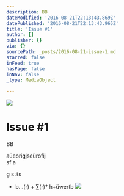 ```yaml
---
description: BB
dateModified: '2016-08-21T22:13:43.869Z'
datePublished: '2016-08-21T22:13:43.965Z'
title: 'Issue #1'
author: []
publisher: {}
via: {}
sourcePath: _posts/2016-08-21-issue-1.md
starred: false
inFeed: true
hasPage: false
inNav: false
_type: MediaObject

---
```

![](https://the-grid-user-content.s3-us-west-2.amazonaws.com/c9cf8555-68e2-4e1f-a2cf-74dc4ff552fa.jpg)

# Issue \#1

BB

aüeorigjseürofij   
sf a

g s äs

* b...(r) + ∑(r)† h+üwertb
![](https://the-grid-user-content.s3-us-west-2.amazonaws.com/a086f5dc-3dcc-493e-bad2-12811b44b052.jpg)
